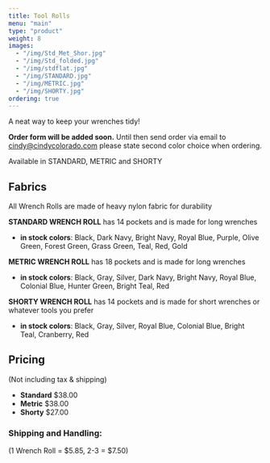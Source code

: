 ```yaml
---
title: Tool Rolls
menu: "main"
type: "product"
weight: 8
images:
  - "/img/Std_Met_Shor.jpg"
  - "/img/Std_folded.jpg"
  - "/img/stdflat.jpg"
  - "/img/STANDARD.jpg"
  - "/img/METRIC.jpg"
  - "/img/SHORTY.jpg"
ordering: true
---
```

A neat way to keep your wrenches tidy!

**Order form will be added soon.** Until then send order via email to cindy@cindycolorado.com please state second color choice when ordering.

 
Available in STANDARD, METRIC and SHORTY

## Fabrics

All Wrench Rolls are made of heavy nylon fabric for durability

**STANDARD WRENCH ROLL** has 14 pockets and is made for long wrenches

* **in stock colors**: Black, Dark Navy, Bright Navy, Royal Blue, Purple, Olive Green, Forest Green, Grass Green, Teal, Red, Gold

**METRIC WRENCH ROLL** has 18 pockets and is made for long wrenches

* **in stock colors**: Black, Gray, Silver, Dark Navy, Bright Navy, Royal Blue, Colonial Blue, Hunter Green, Bright Teal, Red

**SHORTY WRENCH ROLL** has 14 pockets and is made for short wrenches or whatever tools you prefer

* **in stock colors**: Black, Gray, Silver, Royal Blue, Colonial Blue, Bright Teal, Cranberry, Red

## Pricing

(Not including tax & shipping)

* **Standard** $38.00
* **Metric** $38.00
* **Shorty** $27.00

### Shipping and Handling:

(1 Wrench Roll = $5.85, 2-3 = $7.50)

